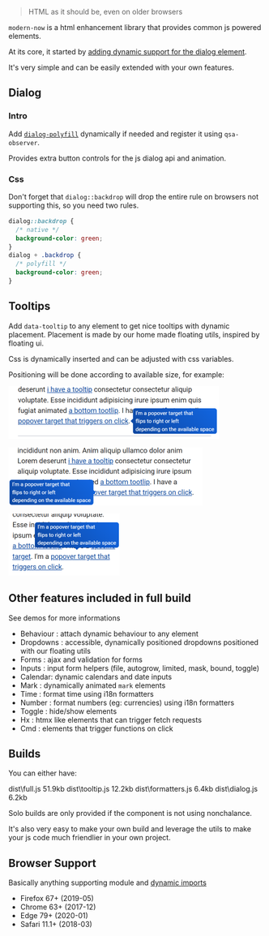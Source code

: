 > HTML as it should be, even on older browsers

`modern-now` is a html enhancement library that provides common js powered
elements.

At its core, it started by [adding dynamic support for the dialog element](https://blog.lekoala.be/using-dialog-elements-today).

It's very simple and can be easily extended with your own features.

## Dialog

### Intro

Add [`dialog-polyfill`](
https://github.com/GoogleChrome/dialog-polyfill) dynamically if needed and register it using `qsa-observer`.

Provides extra button controls for the js dialog api and animation.

### Css

Don't forget that `dialog::backdrop` will drop the entire rule on browsers
not supporting this, so you need two rules.

```css
dialog::backdrop {
  /* native */
  background-color: green;
}
dialog + .backdrop {
  /* polyfill */
  background-color: green;
}
```

## Tooltips

Add `data-tooltip` to any element to get nice tooltips with dynamic placement.
Placement is made by our home made floating utils, inspired by floating ui.

Css is dynamically inserted and can be adjusted with css variables.

Positioning will be done according to available size, for example:

![right](./demos/tooltip-1.png)

![left](./demos/tooltip-2.png) 

![top](./demos/tooltip-3.png) 

## Other features included in full build

See demos for more informations

- Behaviour : attach dynamic behaviour to any element
- Dropdowns : accessible, dynamically positioned dropdowns positioned with our floating utils
- Forms : ajax and validation for forms
- Inputs : input form helpers (file, autogrow, limited, mask, bound, toggle)
- Calendar: dynamic calendars and date inputs
- Mark : dynamically animated `mark` elements
- Time : format time using i18n formatters
- Number : format numbers (eg: currencies) using i18n formatters
- Toggle : hide/show elements
- Hx : htmx like elements that can trigger fetch requests
- Cmd : elements that trigger functions on click

## Builds

You can either have:

  dist\full.js        51.9kb
  dist\tooltip.js     12.2kb
  dist\formatters.js   6.4kb
  dist\dialog.js       6.2kb

Solo builds are only provided if the component is not using nonchalance.

It's also very easy to make your own build and leverage the utils to make your
js code much friendlier in your own project.

## Browser Support

Basically anything supporting module and [dynamic imports](https://caniuse.com/es6-module-dynamic-import)

- Firefox 67+ (2019-05)
- Chrome 63+ (2017-12)
- Edge 79+ (2020-01)
- Safari 11.1+ (2018-03)
 